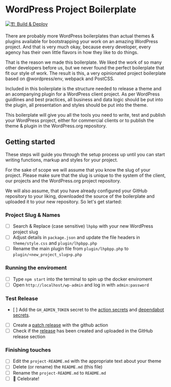 # WordPress Project Boilerplate
[![🏗 Build & Deploy](../../actions/workflows/main.yml/badge.svg)](../../actions/workflows/main.yml)

There are probably more WordPress boilerplates than actual themes & plugins available for bootstrapping your work on an amazing WordPress project. And that is very much okay, because every developer, every agency has their own little flavors in how they like to do things.

That is the reason we made this  boilerplate. We liked the work of so many other developers before us, but we never found the perfect boilerplate that fit our style of work. The result is this, a very opinionated project boilerplate based on @wordpress/env, webpack and PostCSS.

Included in this boilerplate is the structure needed to release a theme and an acompanying plugin for a WordPress client project. As per WordPress guidlines and best practices, all business and data logic should be put into the plugin, all presentation and styles should be put into the theme.

This boilerplate will give you all the tools you need to write, test and publish your WordPress project, either for commercial clients or to publish the theme & plugin in the WordPress.org repository.

## Getting started

These steps will guide you through the setup process up until you can start
writing functions, markup and styles for your project.

For the sake of scope we will assume that you know the slug of your project.
Please make sure that the slug is unique to the system of the client, our
projects and the WordPress.org project repository.

We will also assume, that you have already configured your GitHub repository to
your liking, downloaded the source of the boilerplate and uploaded it to your
new repository. So let's get started:

### Project Slug & Names
- [ ] Search & Replace (case sensitive) `lhpbp` with your new WordPress project slug
- [ ] Adjust details in `package.json` and update the file headers in `theme/style.css` and `plugin/lhpbpp.php`
- [ ] Rename the main plugin file from `plugin/lhpbpp.php` to `plugin/<new_project_slug>p.php`

### Running the enviroment
- [ ] Type `npm start` into the terminal to spin up the docker enviroment
- [ ] Open `http://localhost/wp-admin` and log in with `admin:password`

### Test Release
- [ ] Add the `GH_ADMIN_TOKEN` secret to the [action secrets](../../settings/secrets/actions) and [dependabot secrets](../../settings/secrets/dependabot).
- [ ] Create a [patch release](../../actions/workflows/release.yml) with the github action
- [ ] Check if the [release](../../releases) has been created and uploaded in the GitHub release section

### Finishing touches
- [ ] Edit the `project-README.md` with the appropriate text about your theme
- [ ] Delete (or rename) the `README.md` (this file)
- [ ] Rename the `project-README.md` to `README.md`
- [ ] 🎉  Celebrate!
